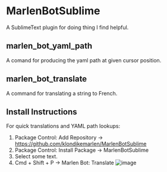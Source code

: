 # MarlenBotSublime
A SublimeText plugin for doing thing I find helpful.


## marlen_bot_yaml_path
A comand for producing the yaml path at given cursor position.

## marlen_bot_translate
A command for translating a string to French.

## Install Instructions
For quick translations and YAML path lookups:

1. Package Control: Add Repository -> https://github.com/klondikemarlen/MarlenBotSublime
2. Package Control: Install Package -> MarlenBotSublime
3. Select some text.
4. Cmd + Shift + P -> Marlen Bot: Translate 
![image](https://user-images.githubusercontent.com/23045206/112090748-62bb8380-8b51-11eb-8475-d27319d38790.png)
